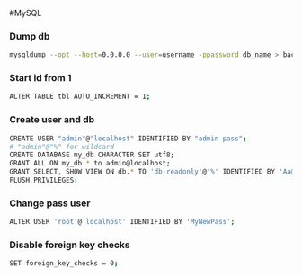 #MySQL
### Dump db
``` bash
mysqldump --opt --host=0.0.0.0 --user=username -ppassword db_name > backupDB/XXX.sql
```

### Start id from 1
``` bash
ALTER TABLE tbl AUTO_INCREMENT = 1;
```
### Create user and db
``` bash
CREATE USER "admin"@"localhost" IDENTIFIED BY "admin pass";
# "admin"@"%" for wildcard
CREATE DATABASE my_db CHARACTER SET utf8;
GRANT ALL ON my_db.* to admin@localhost;
GRANT SELECT, SHOW VIEW ON db.* TO 'db-readonly'@'%' IDENTIFIED BY 'Aa@123456' REQUIRE SSL;
FLUSH PRIVILEGES;
```
### Change pass user
``` bash
ALTER USER 'root'@'localhost' IDENTIFIED BY 'MyNewPass';
```
### Disable foreign key checks
``` bash
SET foreign_key_checks = 0;
```